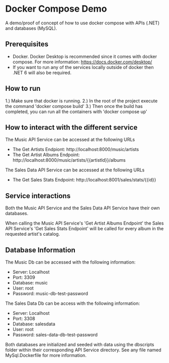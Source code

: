# Docker Compose Demo
 A demo/proof of concept of how to use docker compose with APIs (.NET) and databases (MySQL).
 
 ## Prerequisites

- Docker. Docker Desktop is recommended since it comes with docker compose. For more information: https://docs.docker.com/desktop/
- If you want to run any of the services locally outside of docker then .NET 6 will also be required.

 ## How to run
 1.) Make sure that docker is running.
 2.) In the root of the project execute the command 'docker compose build'
 3.) Then once the build has completed, you can run all the containers with 'docker compose up'

 ## How to interact with the different service

 The Music API Service can be accessed at the following URLs

 - The Get Artists Endpiont: http://localhost:8000/music/artists
 - The Get Artist Albums Endpoint: http://localhost:8000/music/artists/{{artistId}}/albums

 The Sales Data API Service can be accessed at the following URLs

- The Get Sales Stats Endpoint: http://localhost:8001/sales/stats/{{id}}

## Service interactions

Both the Music API Service and the Sales Data API Service have their own databases.

When calling the Music API Service's 'Get Artist Albums Endpoint' the Sales API Service's 'Get Sales Stats Endpoint' will be called for every album in the requested artist's catalog.

## Database Information

The Music Db can be accessed with the following information:

- Server: Localhost
- Port: 3309
- Database: music
- User: root
- Password: music-db-test-password

The Sales Data Db can be access with the following information:

- Server: Localhost
- Port: 3308
- Database: salesdata
- User: root
- Password: sales-data-db-test-password

Both databases are initialized and seeded with data using the dbscripts folder within their corresponding API Service directory. See any file named MySql.Dockerfile for more information.
